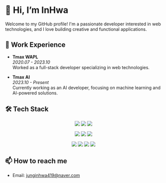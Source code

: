 # 👋 Hi, I’m InHwa

Welcome to my GitHub profile! I'm a passionate developer interested in web technologies, and I love building creative and functional applications.

## 💼 Work Experience

- **Tmax WAPL**  
  _2020.07 - 2023.10_  
  Worked as a full-stack developer specializing in web technologies.

- **Tmax AI**  
  _2023.10 - Present_  
  Currently working as an AI developer, focusing on machine learning and AI-powered solutions.

## 🛠 Tech Stack

<p align="center">
  <!-- Frontend -->
  <img src="https://img.shields.io/badge/HTML5-E34F26?style=flat&logo=html5&logoColor=white" />
  <img src="https://img.shields.io/badge/CSS3-1572B6?style=flat&logo=css3&logoColor=white" />
  <img src="https://img.shields.io/badge/styled--components-DB7093?style=flat&logo=styled-components&logoColor=white" />
</p>

<p align="center">
  <!-- Languages -->
  <img src="https://img.shields.io/badge/TypeScript-007ACC?style=flat&logo=typescript&logoColor=white" />
  <img src="https://img.shields.io/badge/JavaScript-F7DF1E?style=flat&logo=javascript&logoColor=black" />
  <img src="https://img.shields.io/badge/Python-3776AB?style=flat&logo=python&logoColor=white" />
</p>

<p align="center">
  <!-- Frameworks -->
  <img src="https://img.shields.io/badge/React-61DAFB?style=flat&logo=react&logoColor=black" />
  <img src="https://img.shields.io/badge/React_Native-20232A?style=flat&logo=react&logoColor=61DAFB" />
  <img src="https://img.shields.io/badge/Recoil-3578E5?style=flat&logo=recoil&logoColor=white" />
  <img src="https://img.shields.io/badge/Mobx-FF9955?style=flat&logo=mobx&logoColor=white" />
</p>

## 📫 How to reach me
- Email: junginhwa419@naver.com

